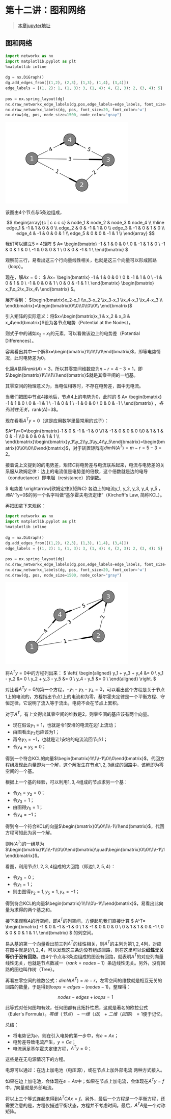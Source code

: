 
# 第十二讲：图和网络

> [本章jupyter地址](https://github.com/Nicolas-gaofeng/Salute_Math/blob/main/jupyter/chapter12.ipynb)

## 图和网络


```python
import networkx as nx
import matplotlib.pyplot as plt
%matplotlib inline

dg = nx.DiGraph()
dg.add_edges_from([(1,2), (2,3), (1,3), (1,4), (3,4)])
edge_labels = {(1, 2): 1, (1, 3): 3, (1, 4): 4, (2, 3): 2, (3, 4): 5}

pos = nx.spring_layout(dg)
nx.draw_networkx_edge_labels(dg,pos,edge_labels=edge_labels, font_size=16)
nx.draw_networkx_labels(dg, pos, font_size=20, font_color='w')
nx.draw(dg, pos, node_size=1500, node_color="gray")
```


![png](img/chapter12_1_0.png)


该图由4个节点与5条边组成，

$$
\begin{array}{c | c c c c}
       & node_1 & node_2 & node_3 & node_4 \\
\hline
edge_1 & -1     & 1      & 0      & 0      \\
edge_2 & 0      & -1     & 1      & 0      \\
edge_3 & -1     & 0      & 1      & 0      \\
edge_4 & -1     & 0      & 0      & 1      \\
edge_5 & 0      & 0      & -1     & 1      \\
\end{array}
$$

我们可以建立$5 \times 4$矩阵
$
A=
\begin{bmatrix}
-1 & 1 & 0 & 0 \\
0 & -1 & 1 & 0 \\
-1 & 0 & 1 & 0 \\
-1 & 0 & 0 & 1 \\
0 & 0 & -1 & 1 \\
\end{bmatrix}
$

观察前三行，易看出这三个行向量线性相关，也就是这三个向量可以形成回路（loop）。

现在，解$Ax=0$：
$
Ax=
\begin{bmatrix}
-1 & 1 & 0 & 0 \\
0 & -1 & 1 & 0 \\
-1 & 0 & 1 & 0 \\
-1 & 0 & 0 & 1 \\
0 & 0 & -1 & 1 \\
\end{bmatrix}
\begin{bmatrix}
x_1\\x_2\\x_3\\x_4\\
\end{bmatrix}
$。

展开得到：
$\begin{bmatrix}x_2-x_1 \\x_3-x_2 \\x_3-x_1 \\x_4-x_1 \\x_4-x_3 \\ \end{bmatrix}=\begin{bmatrix}0\\0\\0\\0\\0\\ \end{bmatrix}$

引入矩阵的实际意义：将$x=\begin{bmatrix}x_1 & x_2 & x_3 & x_4\end{bmatrix}$设为各节点电势（Potential at the Nodes）。

则式子中的诸如$x_2-x_1$的元素，可以看做该边上的电势差（Potential Differences）。

容易看出其中一个解$x=\begin{bmatrix}1\\1\\1\\1\end{bmatrix}$，即等电势情况，此时电势差为$0$。

化简$A$易得$rank(A)=3$，所以其零空间维数应为$n-r=4-3=1$，即$\begin{bmatrix}1\\1\\1\\1\end{bmatrix}$就是其零空间的一组基。

其零空间的物理意义为，当电位相等时，不存在电势差，图中无电流。

当我们把图中节点$4$接地后，节点$4$上的电势为$0$，此时的
$
A=
\begin{bmatrix}
-1 & 1 & 0 \\
0 & -1 & 1 \\
-1 & 0 & 1 \\
-1 & 0 & 0 \\
0 & 0 & -1 \\
\end{bmatrix}
$，各列线性无关，$rank(A)=3$。

现在看看$A^Ty=0$（这是应用数学里最常用的式子）：

$A^Ty=0=\begin{bmatrix}-1 & 0 & -1 & -1 & 0 \\1 & -1 & 0 & 0 & 0 \\0 & 1 & 1 & 0 & -1 \\0 & 0 & 0 & 1 & 1 \\ \end{bmatrix}\begin{bmatrix}y_1\\y_2\\y_3\\y_4\\y_5\end{bmatrix}=\begin{bmatrix}0\\0\\0\\0\end{bmatrix}$，对于转置矩阵有$dim N(A^T)=m-r=5-3=2$。

接着说上文提到的的电势差，矩阵$C$将电势差与电流联系起来，电流与电势差的关系服从欧姆定律：边上的电流值是电势差的倍数，这个倍数就是边的电导（conductance）即电阻（resistance）的倒数。

$
电势差
\xrightarrow[欧姆定律]{矩阵C}
各边上的电流y_1, y_2, y_3, y_4, y_5
$，而$A^Ty=0$的另一个名字叫做“基尔霍夫电流定律”（Kirchoff's Law, 简称KCL）。

再把图拿下来观察：


```python
import networkx as nx
import matplotlib.pyplot as plt
%matplotlib inline

dg = nx.DiGraph()
dg.add_edges_from([(1,2), (2,3), (1,3), (1,4), (3,4)])
edge_labels = {(1, 2): 1, (1, 3): 3, (1, 4): 4, (2, 3): 2, (3, 4): 5}

pos = nx.spring_layout(dg)
nx.draw_networkx_edge_labels(dg,pos,edge_labels=edge_labels, font_size=16)
nx.draw_networkx_labels(dg, pos, font_size=20, font_color='w')
nx.draw(dg, pos, node_size=1500, node_color="gray")
```


![png](img/chapter12_3_0.png)


将$A^Ty=0$中的方程列出来：
$
\left\{
\begin{aligned}
y_1 + y_3 + y_4 &= 0 \\
y_1 - y_2 &= 0 \\
y_2 + y_3 - y_5 &= 0 \\
y_4 - y_5 &= 0 \\
\end{aligned}
\right.
$

对比看$A^Ty=0$的第一个方程，$-y_1-y_3-y_4=0$，可以看出这个方程是关于节点$1$上的电流的，方程指出节点$1$上的电流和为零，基尔霍夫定律是一个平衡方程、守恒定律，它说明了流入等于流出，电荷不会在节点上累积。

对于$A^T$，有上文得出其零空间的维数是$2$，则零空间的基应该有两个向量。

* 现在假设$y_1=1$，也就是令$1$安培的电流在边$1$上流动；
* 由图看出$y_2$也应该为$1$；
* 再令$y_3=-1$，也就是让$1$安培的电流流回节点$1$；
* 令$y_4=y_5=0$；

得到一个符合KCL的向量$\begin{bmatrix}1\\1\\-1\\0\\0\end{bmatrix}$，代回方程组发现此向量即为一个解，这个解发生在节点$1,2,3$组成的回路中，该解即为零空间的一个基。

根据上一个基的经验，可以利用$1,3,4$组成的节点求另一个基：

* 令$y_1=y_2=0$；
* 令$y_3=1$；
* 由图得$y_5=1$；
* 令$y_4=-1$；

得到令一个符合KCL的向量$\begin{bmatrix}0\\0\\1\\-1\\1\end{bmatrix}$，代回方程可知此为另一个解。

则$N(A^T)$的一组基为$\begin{bmatrix}1\\1\\-1\\0\\0\end{bmatrix}\quad\begin{bmatrix}0\\0\\1\\-1\\1\end{bmatrix}$。

看图，利用节点$1,2,3,4$组成的大回路（即边$1,2,5,4$）：

* 令$y_3=0$；
* 令$y_1=1$；
* 则由图得$y_2=1, y_5=1, y_4=-1$；

得到符合KCL的向量$\begin{bmatrix}1\\1\\0\\-1\\1\end{bmatrix}$，易看出此向量为求得的两个基之和。

接下来观察$A$的行空间，即$A^T$的列空间，方便起见我们直接计算
$
A^T=
\begin{bmatrix}
-1 & 0 & -1 & -1 & 0 \\
1 & -1 & 0 & 0 & 0 \\
0 & 1 & 1 & 0 & -1 \\
0 & 0 & 0 & 1 & 1 \\
\end{bmatrix}
$
的列空间。

易从基的第一个向量看出前三列$A^T$的线性相关，则$A^T$的主列为第$1,2,4$列，对应在图中就是边$1,2,4$，可以发现这三条边没有组成回路，则在这里可以说**线性无关等价于没有回路**。由$4$个节点与$3$条边组成的图没有回路，就表明$A^T$的对应列向量线性无关，也就是节点数减一（$rank=nodes-1$）条边线性无关。另外，没有回路的图也叫作树（Tree）。

再看左零空间的维数公式：$dim N(A^T)=m-r$，左零空间的维数就是相互无关的回路的数量，于是得到$loops=edges-(nodes-1)$，整理得：

$$
nodes-edges+loops=1
$$

此等式对任何图均有效，任何图都有此拓扑性质，这就是著名的欧拉公式（Euler's Formula）。$零维（节点）-一维（边）+二维（回路）=1$便于记忆。

总结：

* 将电势记为$e$，则在引入电势的第一步中，有$e=Ax$；
* 电势差导致电流产生，$y=Ce$；
* 电流满足基尔霍夫定律方程，$A^Ty=0$；

这些是在无电源情况下的方程。

电源可以通过：在边上加电池（电压源），或在节点上加外部电流 两种方式接入。

如果在边上加电池，会体现在$e=Ax$中；如果在节点上加电流，会体现在$A^Ty=f$中，$f$向量就是外部电流。

将以上三个等式连起来得到$A^TCAx=f$。另外，最后一个方程是一个平衡方程，还需要注意的是，方程仅描述平衡状态，方程并不考虑时间。最后，$A^TA$是一个对称矩阵。
